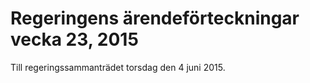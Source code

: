 # Regeringens ärendeförteckningar vecka 23, 2015

Till regeringssammanträdet torsdag den 4 juni 2015\.
